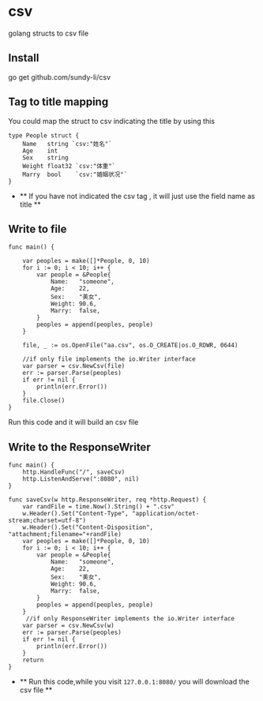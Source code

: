 csv
=====

golang structs to csv file

## Install
go get github.com/sundy-li/csv

##  Tag to title mapping

  You could map the struct to csv indicating the title by using this
  
  
    type People struct {
        Name   string `csv:"姓名"`
        Age    int
        Sex    string
        Weight float32 `csv:"体重"`
        Marry  bool    `csv:"婚姻状况"`
    }

* ** If you have not indicated the csv tag , it will just use the field name as title **

## Write to file
    
    func main() {
    
        var peoples = make([]*People, 0, 10)
        for i := 0; i < 10; i++ {
            var people = &People{
                Name:   "someone",
                Age:    22,
                Sex:    "美女",
                Weight: 90.6,
                Marry:  false,
            }
            peoples = append(peoples, people)
        }
    
        file, _ := os.OpenFile("aa.csv", os.O_CREATE|os.O_RDWR, 0644)
        
        //if only file implements the io.Writer interface 
        var parser = csv.NewCsv(file)
        err := parser.Parse(peoples)
        if err != nil {
            println(err.Error())
        }
        file.Close()
    }

Run this code and it will build an csv file

## Write to the ResponseWriter
    
    func main() {
        http.HandleFunc("/", saveCsv)
        http.ListenAndServe(":8080", nil)
    }

    func saveCsv(w http.ResponseWriter, req *http.Request) {
        var randFile = time.Now().String() + ".csv"
        w.Header().Set("Content-Type", "application/octet-stream;charset=utf-8")
        w.Header().Set("Content-Disposition", "attachment;filename="+randFile)
        var peoples = make([]*People, 0, 10)
        for i := 0; i < 10; i++ {
            var people = &People{
                Name:   "someone",
                Age:    22,
                Sex:    "美女",
                Weight: 90.6,
                Marry:  false,
            }
            peoples = append(peoples, people)
        }
         //if only ResponseWriter implements the io.Writer interface 
        var parser = csv.NewCsv(w)
        err := parser.Parse(peoples)
        if err != nil {
            println(err.Error())
        }
        return
    }


* ** Run this code,while you visit `127.0.0.1:8080/` you will download the csv file **


